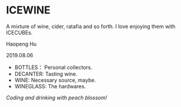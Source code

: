 # ICEWINE

A mixture of wine, cider, ratafia and so forth. I love enjoying them with ICECUBEs.

Haopeng Hu

2019.08.06

- BOTTLES： Personal collectors.
- DECANTER: Tasting wine.
- WINE: Necessary source, maybe.
- WINEGLASS: The hardwares.

*Coding and drinking with peach blossom!*